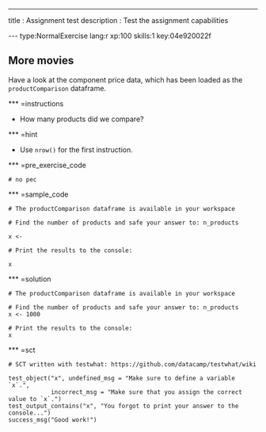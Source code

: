 ---
title       : Assignment test
description : Test the assignment capabilities




--- type:NormalExercise lang:r xp:100 skills:1 key:04e920022f
## More movies

Have a look at the component price data, which has been loaded as the `productComparison` dataframe. 

*** =instructions
- How many products did we compare?

*** =hint
- Use `nrow()` for the first instruction.

*** =pre_exercise_code
```{r}
# no pec
```

*** =sample_code
```{r}
# The productComparison dataframe is available in your workspace

# Find the number of products and safe your answer to: n_products

x <-

# Print the results to the console:

x

```

*** =solution
```{r}
# The productComparison dataframe is available in your workspace

# Find the number of products and safe your answer to: n_products
x <- 1000

# Print the results to the console:
x
```

*** =sct
```{r}
# SCT written with testwhat: https://github.com/datacamp/testwhat/wiki

test_object("x", undefined_msg = "Make sure to define a variable `x`.",
            incorrect_msg = "Make sure that you assign the correct value to `x`.") 
test_output_contains("x", "You forgot to print your answer to the console...")
success_msg("Good work!")
```
